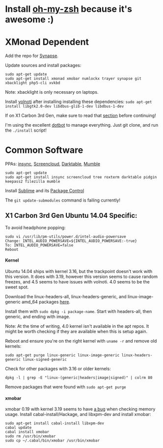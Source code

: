 # Install [oh-my-zsh](https://github.com/robbyrussell/oh-my-zsh) because it's awesome :)

XMonad Dependent
================

Add the repo for [Synapse](https://launchpad.net/~synapse-core/+archive/ubuntu/testing).

Update sources and install packages:
```
sudo apt-get update
sudo apt-get install xmonad xmobar numlockx trayer synapse git xbacklight php5-cli xvkbd
```

Note: xbacklight is only necessary on laptops.

Install [volnoti](https://github.com/hcchu/volnoti#compilation-from-source-archive)
after installing installing these dependencies: `sudo apt-get install libgtk2.0-dev libdbus-glib-1-dev libdbus-1-dev`

If on X1 Carbon 3rd Gen, make sure to read that [section](#x1-carbon-3rd-gen-ubuntu-1404-specific)
before continuing!

I'm using the excellent [dotbot](https://github.com/anishathalye/dotbot) to
manage everything. Just git clone, and run the `./install` script!



Common Software
===============

PPAs:
[insync](https://www.insynchq.com/downloads),
[Screencloud](https://screencloud.net/#download),
[Darktable](https://launchpad.net/~pmjdebruijn/+archive/ubuntu/darktable-release),
[Mumble](https://wiki.mumble.info/wiki/Installing_Mumble#Ubuntu)

```
sudo apt-get update
sudo apt-get install insync screencloud tree roxterm darktable pidgin keepass2 filezilla mumble
```

Install [Sublime](http://www.sublimetext.com/) and its [Package Control](https://packagecontrol.io/installation)

The `git update-submodules` command is failing currently!

## X1 Carbon 3rd Gen Ubuntu 14.04 Specific:

To avoid headphone popping:
```
sudo vi /usr/lib/pm-utils/power.d/intel-audio-powersave
Change: INTEL_AUDIO_POWERSAVE=${INTEL_AUDIO_POWERSAVE:-true}
To: INTEL_AUDIO_POWERSAVE=false
Reboot
```

#### Kernel
Ubuntu 14.04 ships with kernel 3.16, but the trackpoint doesn't work with this
version. It does with 3.19, however this version seems to cause random freezes,
and 4.5 seems to have issues with volnoti. 4.0 seems to be the sweet spot.

Download the linux-headers-all, linux-headers-generic, and linux-image-generic
amd_64 packages [here](http://kernel.ubuntu.com/~kernel-ppa/mainline/v4.0-vivid/).

Install them with `sudo dpkg -i package-name`. Start with headers-all, then
generic, and ending with image.

Note: At the time of writing, 4.0 kernel isn't available in the apt repos. It
might be worth checking if they are available when this is setup again.

Reboot and ensure you're on the right kernel with `uname -r` and remove old kernels:
```
sudo apt-get purge linux-generic linux-image-generic linux-headers-generic linux-signed-generic
```

Check for other packages with 3.16 or older kernels:
```
dpkg -l | grep -E "linux-(generic|headers|image|signed)" | colrm 80
```

Remove packages that were found with `sudo apt-get purge`

#### xmobar

xmobar 0.19 with kernel 3.19 seems to have [a bug](https://github.com/jaor/xmobar/issues/170) when checking memory usage.
Install cabal-install/Hackage, and libxpm-dev and install xmobar:
```
sudo apt-get install cabal-install libxpm-dev
cabal update
cabal install xmobar
sudo rm /usr/bin/xmobar
sudo cp ~/.cabal/bin/xmobar /usr/bin/xmobar
```
